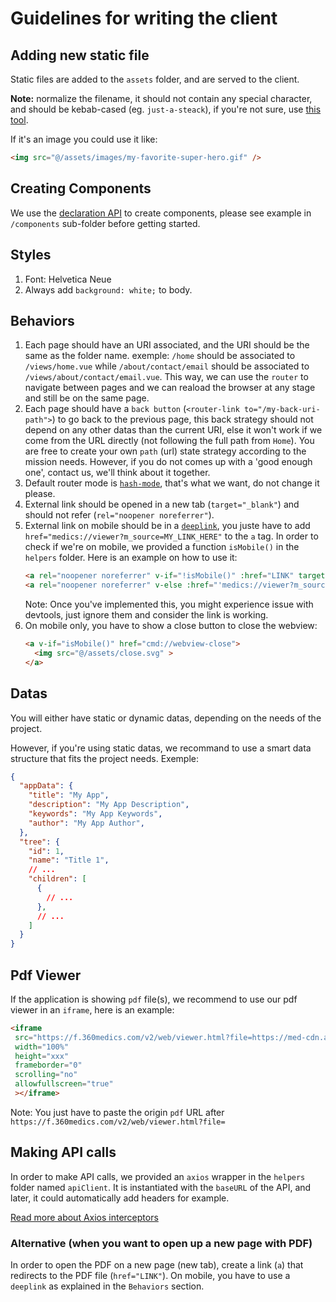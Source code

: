 # Guidelines for writing the client

## Adding new static file
Static files are added to the `assets` folder, and are served to the client.

**Note:** normalize the filename, it should not contain any special character, and should be kebab-cased (eg. `just-a-steack`), if you're not sure, use [this tool](https://slugify.online/).

If it's an image you could use it like:
```html
<img src="@/assets/images/my-favorite-super-hero.gif" />
```

## Creating Components
We use the [declaration API](https://v3.vuejs.org/api/composition-api.html) to create components, please see example in `/components` sub-folder before getting started.

## Styles
1. Font: Helvetica Neue
2. Always add `background: white;` to body.

## Behaviors
1. Each page should have an URI associated, and the URI should be the same as the folder name.
  exemple: `/home` should be associated to `/views/home.vue` while `/about/contact/email` should be associated to `/views/about/contact/email.vue`.
  This way, we can use the `router` to navigate between pages and we can reaload the browser at any stage and still be on the same page.
2. Each page should have a `back button` (`<router-link to="/my-back-uri-path">`) to go back to the previous page, this back strategy should not depend on any other datas than the current URI, else it won't work if we come from the URL directly (not following the full path from `Home`).
  You are free to create your own `path` (url) state strategy according to the mission needs. However, if you do not comes up with a 'good enough one', contact us, we'll think about it together.
3. Default router mode is [`hash-mode`](https://router.vuejs.org/guide/essentials/history-mode.html), that's what we want, do not change it please.
4. External link should be opened in a new tab (`target="_blank"`) and should not refer (`rel="noopener noreferrer"`).
5. External link on mobile should be in a [`deeplink`](https://neilpatel.com/blog/mobile-deep-linking/), you juste have to add `href="medics://viewer?m_source=MY_LINK_HERE"` to the `a` tag.
  In order to check if we're on mobile, we provided a function ```isMobile()``` in the `helpers` folder. Here is an example on how to use it:
    ```html
    <a rel="noopener noreferrer" v-if="!isMobile()" :href="LINK" target="blank">TEXTE</a>
    <a rel="noopener noreferrer" v-else :href="'medics://viewer?m_source=' + LINK">TEXTE</a>
    ```
    Note: Once you've implemented this, you might experience issue with devtools, just ignore them and consider the link is working.
5. On mobile only, you have to show a close button to close the webview:
    ```html
    <a v-if="isMobile()" href="cmd://webview-close">
      <img src="@/assets/close.svg" >
    </a>
    ```

## Datas
You will either have static or dynamic datas, depending on the needs of the project.

However, if you're using static datas, we recommand to use a smart data structure that fits the project needs. Exemple:
```json
{
  "appData": {
    "title": "My App",
    "description": "My App Description",
    "keywords": "My App Keywords",
    "author": "My App Author",
  },
  "tree": {
    "id": 1,
    "name": "Title 1",
    // ...
    "children": [
      {
        // ...
      },
      // ...
    ]
  }
}
```

## Pdf Viewer
If the application is showing `pdf` file(s), we recommend to use our pdf viewer in an `iframe`, here is an example:
```html
<iframe
 src="https://f.360medics.com/v2/web/viewer.html?file=https://med-cdn.ams3.digitaloceanspaces.com/assets/docs/dir69000-69299/69062/main-69062.pdf"
 width="100%"
 height="xxx"
 frameborder="0"
 scrolling="no"
 allowfullscreen="true"
 ></iframe>
```
Note: You just have to paste the origin `pdf` URL after `https://f.360medics.com/v2/web/viewer.html?file=`

## Making API calls
In order to make API calls, we provided an `axios` wrapper in the `helpers` folder named `apiClient`.
It is instantiated with the `baseURL` of the API, and later, it could automatically add headers for example.

[Read more about Axios interceptors](https://axios-http.com/docs/interceptors)

### Alternative (when you want to open up a new page with PDF)
In order to open the PDF on a new page (new tab), create a link (`a`) that redirects to the PDF file (`href="LINK"`). On mobile, you have to use a `deeplink` as explained in the `Behaviors` section.